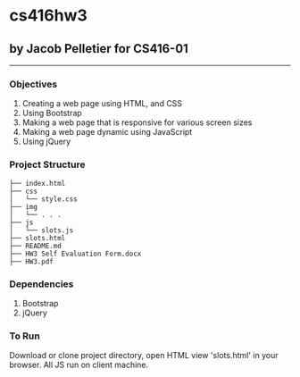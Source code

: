 # cs416hw3
## by Jacob Pelletier for CS416-01
_____________________
### Objectives
1. Creating a web page using HTML, and CSS 
2. Using Bootstrap
3. Making a web page that is responsive for various screen sizes
4. Making a web page dynamic using JavaScript
5. Using jQuery
### Project Structure
```
├── index.html
├── css
│   └── style.css
├── img
│   └── . . .
├── js
│   └── slots.js
├── slots.html
├── README.md
├── HW3 Self Evaluation Form.docx
├── HW3.pdf
```
### Dependencies
1. Bootstrap
2. jQuery

### To Run
Download or clone project directory, open HTML view 'slots.html' in your browser.
All JS run on client machine.
